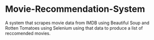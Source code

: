 # Movie-Recommendation-System
A system that scrapes movie data from IMDB using Beautiful Soup and Rotten Tomatoes using Selenium using that data to produce a list of reccomended movies.
